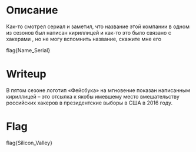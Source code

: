 # Описание

Как-то смотрел сериал и заметил, что название этой компании в одном из сезонов был написан кириллицей и как-то это было связано с хакерами , но не могу вспомнить название, скажите мне его

flag{Name_Serial}


# Writeup

В пятом сезоне логотип «Фейсбука» на мгновение показан написанным кириллицей – это отсылка к якобы имевшему место вмешательству российских хакеров в президентские выборы в США в 2016 году.

# Flag

flag{Silicon_Valley}

